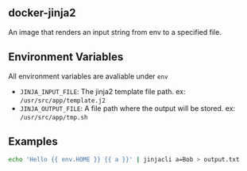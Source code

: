 ## docker-jinja2
An image that renders an input string from env to a specified file.

## Environment Variables
All environment variables are avaliable under `env`
- `JINJA_INPUT_FILE`: The jinja2 template file path. ex: `/usr/src/app/template.j2`
- `JINJA_OUTPUT_FILE`: A file path where the output will be stored. ex: `/usr/src/app/tmp.sh`

## Examples

```bash
echo 'Hello {{ env.HOME }} {{ a }}' | jinjacli a=Bob > output.txt
```
